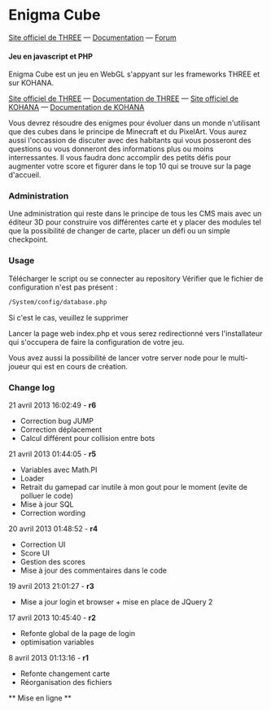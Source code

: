 Enigma Cube
========
[Site officiel de THREE](http://www.openrpg.fr/) — [Documentation](http://docs.openrpg.fr) — [Forum](http://www.openrpg.fr/forums/creer-mon-jeu-mon-rpg)

#### Jeu en javascript et PHP ####

Enigma Cube est un jeu en WebGL s'appyant sur les frameworks THREE et sur KOHANA.

[Site officiel de THREE](http://threejs.org/) — [Documentation de THREE](http://threejs.org/docs/) — [Site officiel de KOHANA](http://kohanaframework.org/) — [Documentation de KOHANA](http://docs.openrpg.fr/creer-son-jeu)

Vous devrez résoudre des enigmes pour évoluer dans un monde n'utilisant que des cubes dans le principe de Minecraft et du PixelArt.
Vous aurez aussi l'occassion de discuter avec des habitants qui vous posseront des questions ou vous donneront des informations plus ou moins interressantes.
Il vous faudra donc accomplir des petits défis pour augmenter votre score et figurer dans le top 10 qui se trouve sur la page d'accueil.

### Administration ###

Une administration qui reste dans le principe de tous les CMS mais avec un éditeur 3D pour construire vos différentes carte et y placer des modules tel que la possibilité de changer de carte, placer un défi ou un simple checkpoint.

### Usage ###

Télécharger le script ou se connecter au repository
Vérifier que le fichier de configuration n'est pas présent :

```html
/System/config/database.php
```

Si c'est le cas, veuillez le supprimer

Lancer la page web index.php et vous serez redirectionné vers l'installateur qui s'occupera de faire la configuration de votre jeu.

Vous avez aussi la possibilité de lancer votre server node pour le multi-joueur qui est en cours de création.


### Change log ###


21 avril 2013 16:02:49 - **r6**

* Correction bug JUMP
* Correction déplacement
* Calcul différent pour collision entre bots


21 avril 2013 01:44:05 - **r5**

* Variables avec Math.PI
* Loader
* Retrait du gamepad car inutile à mon gout pour le moment (evite de polluer le code)
* Mise à jour SQL
* Correction wording


20 avril 2013 01:48:52 - **r4**

* Correction UI
* Score UI
* Gestion des scores
* Mise à jour des commentaires dans le code


19 avril 2013 21:01:27 - **r3**

* Mise a jour login et browser + mise en place de JQuery 2


17 avril 2013 10:45:40 - **r2**

* Refonte global de la page de login
* optimisation variables


8 avril 2013 01:13:16 - **r1**

* Refonte changement carte
* Réorganisation des fichiers


** Mise en ligne **